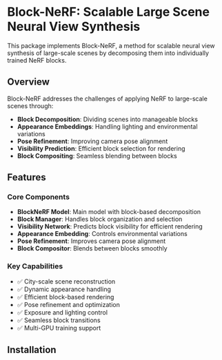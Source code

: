 # Block-NeRF: Scalable Large Scene Neural View Synthesis

This package implements Block-NeRF, a method for scalable neural view synthesis of large-scale scenes by decomposing them into individually trained NeRF blocks.

## Overview

Block-NeRF addresses the challenges of applying NeRF to large-scale scenes through:
- **Block Decomposition**: Dividing scenes into manageable blocks
- **Appearance Embeddings**: Handling lighting and environmental variations
- **Pose Refinement**: Improving camera pose alignment
- **Visibility Prediction**: Efficient block selection for rendering
- **Block Compositing**: Seamless blending between blocks

## Features

### Core Components

- **BlockNeRF Model**: Main model with block-based decomposition
- **Block Manager**: Handles block organization and selection
- **Visibility Network**: Predicts block visibility for efficient rendering
- **Appearance Embedding**: Controls environmental variations
- **Pose Refinement**: Improves camera pose alignment
- **Block Compositor**: Blends between blocks smoothly

### Key Capabilities

- ✅ City-scale scene reconstruction
- ✅ Dynamic appearance handling
- ✅ Efficient block-based rendering
- ✅ Pose refinement and optimization
- ✅ Exposure and lighting control
- ✅ Seamless block transitions
- ✅ Multi-GPU training support

## Installation





